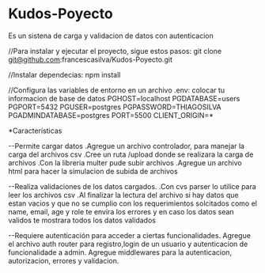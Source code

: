 # Kudos-Poyecto
Es un sistena de carga y validacion de datos con autenticacion 

//Para instalar y ejecutar el proyecto, sigue estos pasos:
git clone git@github.com:francescasilva/Kudos-Poyecto.git

//Instalar dependecias: npm install

//Configura las variables de entorno en un archivo .env:
colocar tu informacion de base de datos
PGHOST=localhost
PGDATABASE=users
PGPORT=5432
PGUSER=postgres
PGPASSWORD=THIAGOSILVA
PGADMINDATABASE=postgres
PORT=5500
CLIENT_ORIGIN=*

*Características

--Permite cargar datos
 .Agregue un archivo controlador, para manejar la carga del archivos csv
 .Cree un ruta /upload donde se realizara la carga de archivos
 .Con la libreria multer pude subir archivos
 .Agregue un archivo html para hacer la simulacion de subida de archivos

--Realiza validaciones de los datos cargados.
 .Con cvs parser lo utilice para leer los archivos csv
 .Al finalizar la lectura del archivo si hay datos que estan vacios y que no se cumplio con los requerimientos solcitados como el name, email, age y  role te envira los errores y en caso los datos sean validos te mostrara todos los datos validados 

--Requiere autenticación para acceder a ciertas funcionalidades.
Agregue el archivo auth router para registro,login de un usuario y autenticacion de funcionalidade a admin. 
Agregue middlewares para la autenticacion, autorizacion, errores y validacion.
 
 


 


